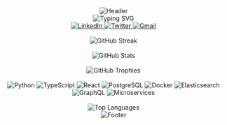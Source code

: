 <div align="center">
  <img src="https://capsule-render.vercel.app/api?type=waving&color=gradient&customColorList=12&height=200&section=header&text=Lekhnath%20Parajuli&fontSize=80&fontAlignY=35&animation=twinkling" alt="Header"/>
</div>

<div align="center">
  <img src="https://readme-typing-svg.herokuapp.com?font=Fira+Code&weight=500&size=40&pause=1000&color=2E9AFE&center=true&vCenter=true&width=600&height=100&lines=Lekhnath%20Parajuli;Full+Stack+Developer" alt="Typing SVG" />
</div>

<div align="center">
  <a href="https://linkedin.com/in/lk-naath" target="_blank">
    <img src="https://img.shields.io/badge/LinkedIn-0077B5?style=flat-square&logo=linkedin&logoColor=white" alt="LinkedIn"/>
  </a>
  <a href="https://twitter.com/lk_naath" target="_blank">
    <img src="https://img.shields.io/badge/Twitter-1DA1F2?style=flat-square&logo=twitter&logoColor=white" alt="Twitter"/>
  </a>
  <a href="mailto:lk.naath@gmail.com">
    <img src="https://img.shields.io/badge/Gmail-D14836?style=flat-square&logo=gmail&logoColor=white" alt="Gmail"/>
  </a>
</div>

<br/>

<div align="center">
  <img src="https://github-readme-streak-stats.herokuapp.com/?user=lk-naath&theme=github-dark&hide_border=true" alt="GitHub Streak" />
</div>

<br/>

<div align="center">
  <img src="https://github-readme-stats.vercel.app/api?username=lk-naath&show_icons=true&theme=github_dark&hide_border=true&include_all_commits=true&count_private=true" alt="GitHub Stats" />
</div>

<br/>

<div align="center">
  <img src="https://github-profile-trophy.vercel.app/?username=lk-naath&theme=github_dark&no-frame=true&no-bg=true&row=1&column=7" alt="GitHub Trophies" />
</div>

<br/>

<div align="center">
  <img src="https://img.shields.io/badge/Python-3776AB?style=flat-square&logo=python&logoColor=white" alt="Python"/>
  <img src="https://img.shields.io/badge/TypeScript-007ACC?style=flat-square&logo=typescript&logoColor=white" alt="TypeScript"/>
  <img src="https://img.shields.io/badge/React-20232A?style=flat-square&logo=react&logoColor=61DAFB" alt="React"/>
  <img src="https://img.shields.io/badge/PostgreSQL-316192?style=flat-square&logo=postgresql&logoColor=white" alt="PostgreSQL"/>
  <img src="https://img.shields.io/badge/Docker-2496ED?style=flat-square&logo=docker&logoColor=white" alt="Docker"/>
  <img src="https://img.shields.io/badge/Elasticsearch-005571?style=flat-square&logo=elasticsearch&logoColor=white" alt="Elasticsearch"/>
  <img src="https://img.shields.io/badge/GraphQL-E10098?style=flat-square&logo=graphql&logoColor=white" alt="GraphQL"/>
  <img src="https://img.shields.io/badge/Microservices-009688?style=flat-square&logo=kubernetes&logoColor=white" alt="Microservices"/>
</div>

<br/>

<div align="center">
  <img src="https://github-readme-stats.vercel.app/api/top-langs/?username=lk-naath&theme=github_dark&hide_border=true&layout=compact&langs_count=8" alt="Top Languages" />
</div>

<div align="center">
  <img src="https://capsule-render.vercel.app/api?type=waving&color=gradient&customColorList=12&height=100&section=footer" alt="Footer"/>
</div>
